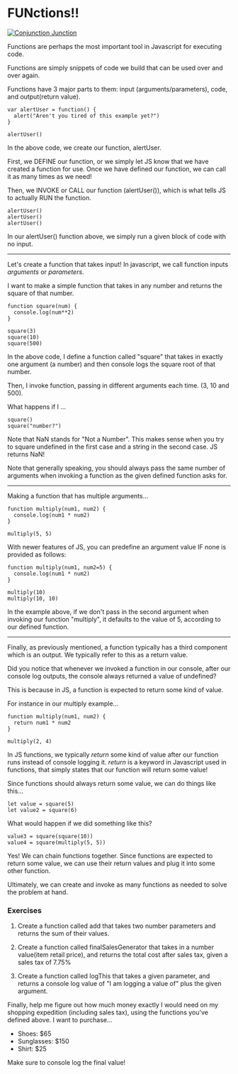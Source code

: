 # FUNctions!!

[![Conjunction Junction](./assets/conjunction_junction.png)](https://www.youtube.com/watch?v=5kTvLVRXcJs "Conjunction Junction Schoolhouse Rock")

Functions are perhaps the most important tool in Javascript for executing code.

Functions are simply snippets of code we build that can be used over and over again.

Functions have 3 major parts to them: input (arguments/parameters), code, and output(return value).

```
var alertUser = function() {
  alert("Aren't you tired of this example yet?")
}

alertUser()
```

In the above code, we create our function, alertUser.

First, we DEFINE our function, or we simply let JS know that we have created a function for use.
Once we have defined our function, we can call it as many times as we need!

Then, we INVOKE or CALL our function (alertUser()), which is what tells JS to actually RUN the function.
```
alertUser()
alertUser()
alertUser()
```
In our alertUser() function above, we simply run a given block of code with no input.

<hr>

Let's create a function that takes input! In javascript, we call function inputs *arguments* or *parameters*.

I want to make a simple function that takes in any number and returns the square of that number.

```
function square(num) {
  console.log(num**2)
}

square(3)
square(10)
square(500)
```

In the above code, I define a function called "square" that takes in exactly one argument (a number) and then
console logs the square root of that number.

Then, I invoke function, passing in different arguments each time. (3, 10 and 500).

What happens if I ...
```
square()
square("number?")
```

Note that NaN stands for "Not a Number". This makes sense when you try to square undefined in the first case and a string in the second case. JS returns NaN!

Note that generally speaking, you should always pass the same number of arguments when invoking a function as
the given defined function asks for.

<hr>

Making a function that has multiple arguments...
```
function multiply(num1, num2) {
  console.log(num1 * num2)
}

multiply(5, 5)
```

With newer features of JS, you can predefine an argument value IF none is provided as follows:
```
function multiply(num1, num2=5) {
  console.log(num1 * num2)
}

multiply(10)
multiply(10, 10)
```
In the example above, if we don't pass in the second argument when invoking our function "multiply", it defaults
to the value of 5, according to our defined function.

<hr>
Finally, as previously mentioned, a function typically has a third component which is an output.
We typically refer to this as a return value.

Did you notice that whenever we invoked a function in our console, after our console log outputs,
the console always returned a value of undefined?

This is because in JS, a function is expected to return some kind of value.

For instance in our multiply example...
```
function multiply(num1, num2) {
  return num1 * num2
}

multiply(2, 4)
```

In JS functions, we typically *return* some kind of value after our function runs instead of console logging it.
*return* is a keyword in Javascript used in functions, that simply states that our function will return some value!

Since functions should always return some value, we can do things like this...
```
let value = square(5)
let value2 = square(6)
```

What would happen if we did something like this?
```
value3 = square(square(10))
value4 = square(multiply(5, 5))
```

Yes! We can chain functions together. Since functions are expected to return some value, we can use their return
values and plug it into some other function.

Ultimately, we can create and invoke as many functions as needed to solve the problem at hand.

### Exercises

1. Create a function called add that takes two number parameters and returns the sum of their values.

2. Create a function called finalSalesGenerator that takes in a number value(item retail price), and returns the total cost after sales tax, given a sales tax of 7.75%

3. Create a function called logThis that takes a given parameter, and returns a console log value of "I am logging a value of" plus the given argument.

Finally, help me figure out how much money exactly I would need on my shopping expedition (including sales tax), using the functions you've defined above.
I want to purchase...
<ul>
<li> Shoes: $65
<li> Sunglasses: $150
<li> Shirt: $25
</ul>

Make sure to console log the final value!
